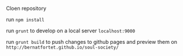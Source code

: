 Cloen repository

run ```npm install```

run ```grunt``` to develop on a local server ```localhost:9000```

run ```grunt build``` to push changes to github pages and preview them on ```http://bernatfortet.github.io/soul-society/```
